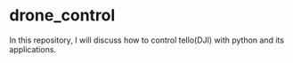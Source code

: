 # drone_control
In this repository, I will discuss how to control tello(DJI) with python and its applications.
